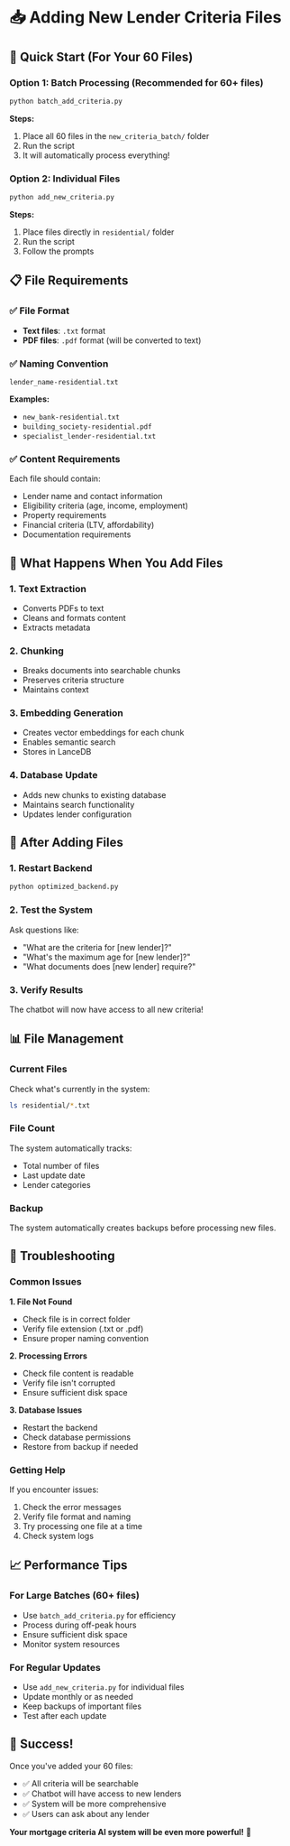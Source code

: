 # 📥 Adding New Lender Criteria Files

## 🚀 Quick Start (For Your 60 Files)

### Option 1: Batch Processing (Recommended for 60+ files)
```bash
python batch_add_criteria.py
```

**Steps:**
1. Place all 60 files in the `new_criteria_batch/` folder
2. Run the script
3. It will automatically process everything!

### Option 2: Individual Files
```bash
python add_new_criteria.py
```

**Steps:**
1. Place files directly in `residential/` folder
2. Run the script
3. Follow the prompts

## 📋 File Requirements

### ✅ File Format
- **Text files**: `.txt` format
- **PDF files**: `.pdf` format (will be converted to text)

### ✅ Naming Convention
```
lender_name-residential.txt
```

**Examples:**
- `new_bank-residential.txt`
- `building_society-residential.pdf`
- `specialist_lender-residential.txt`

### ✅ Content Requirements
Each file should contain:
- Lender name and contact information
- Eligibility criteria (age, income, employment)
- Property requirements
- Financial criteria (LTV, affordability)
- Documentation requirements

## 🔄 What Happens When You Add Files

### 1. **Text Extraction**
- Converts PDFs to text
- Cleans and formats content
- Extracts metadata

### 2. **Chunking**
- Breaks documents into searchable chunks
- Preserves criteria structure
- Maintains context

### 3. **Embedding Generation**
- Creates vector embeddings for each chunk
- Enables semantic search
- Stores in LanceDB

### 4. **Database Update**
- Adds new chunks to existing database
- Maintains search functionality
- Updates lender configuration

## 🎯 After Adding Files

### 1. **Restart Backend**
```bash
python optimized_backend.py
```

### 2. **Test the System**
Ask questions like:
- "What are the criteria for [new lender]?"
- "What's the maximum age for [new lender]?"
- "What documents does [new lender] require?"

### 3. **Verify Results**
The chatbot will now have access to all new criteria!

## 📊 File Management

### Current Files
Check what's currently in the system:
```bash
ls residential/*.txt
```

### File Count
The system automatically tracks:
- Total number of files
- Last update date
- Lender categories

### Backup
The system automatically creates backups before processing new files.

## 🚨 Troubleshooting

### Common Issues

**1. File Not Found**
- Check file is in correct folder
- Verify file extension (.txt or .pdf)
- Ensure proper naming convention

**2. Processing Errors**
- Check file content is readable
- Verify file isn't corrupted
- Ensure sufficient disk space

**3. Database Issues**
- Restart the backend
- Check database permissions
- Restore from backup if needed

### Getting Help
If you encounter issues:
1. Check the error messages
2. Verify file format and naming
3. Try processing one file at a time
4. Check system logs

## 📈 Performance Tips

### For Large Batches (60+ files)
- Use `batch_add_criteria.py` for efficiency
- Process during off-peak hours
- Ensure sufficient disk space
- Monitor system resources

### For Regular Updates
- Use `add_new_criteria.py` for individual files
- Update monthly or as needed
- Keep backups of important files
- Test after each update

## 🎉 Success!

Once you've added your 60 files:
- ✅ All criteria will be searchable
- ✅ Chatbot will have access to new lenders
- ✅ System will be more comprehensive
- ✅ Users can ask about any lender

**Your mortgage criteria AI system will be even more powerful!** 🚀
